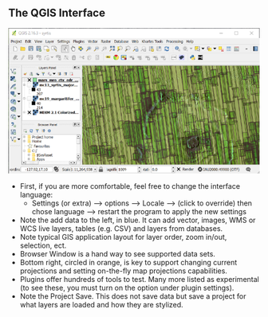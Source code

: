 ## The QGIS Interface 
![QGIS interface](/QGIS_introduction_and_planetary_data/images/qgisinterface.jpg)

* First, if you are more comfortable, feel free to change the interface language:
  * Settings (or extra) --> options --> Locale --> (click to override) then chose language --> restart the program to apply the new settings
* Note the add data to the left, in blue. It can add vector, images, WMS or WCS live layers, tables (e.g. CSV) and layers from databases.
* Note typical GIS application layout for layer order, zoom in/out, selection, ect.
* Browser Window is a hand way to see supported data sets.
* Bottom right, circled in orange, is key to support changing current projections and setting on-the-fly map projections capabilities.
* Plugins offer hundreds of tools to test. Many more listed as experimental (to see these, you must turn on the option under plugin settings).
* Note the Project Save. This does not save data but save a project for what layers are loaded and how they are stylized.
